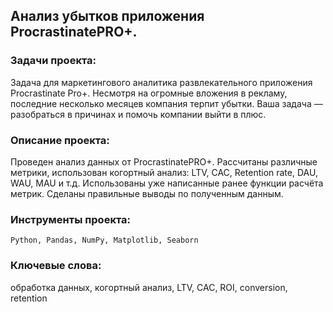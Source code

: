 ## Анализ убытков приложения ProcrastinatePRO+.

### Задачи проекта:
Задача для маркетингового аналитика развлекательного приложения Procrastinate Pro+.
Несмотря на огромные вложения в рекламу, последние несколько месяцев компания терпит убытки.
Ваша задача — разобраться в причинах и помочь компании выйти в плюс.

### Описание проекта:
Проведен анализ данных от ProcrastinatePRO+.
Рассчитаны различные метрики, использован когортный анализ: LTV, CAC, Retention rate, DAU, WAU, MAU и т.д.
Использованы уже написанные ранее функции расчёта метрик. Сделаны правильные выводы по полученным данным.

### Инструменты проекта:
<code>Python, Pandas, NumPy, Matplotlib, Seaborn</code>

### Ключевые слова:
обработка данных, когортный анализ, LTV, CAC, ROI, conversion, retention
